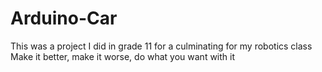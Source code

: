 # Arduino-Car
This was a project I did in grade 11 for a culminating for my robotics class
Make it better, make it worse, do what you want with it
